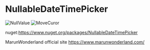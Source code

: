 # NullableDateTimePicker
![NullValue](https://github.com/marunwonderland/NullableDateTimePicker/assets/130070604/34463855-a986-4b50-8435-25020a77b9bb)
![MoveCuror](https://github.com/marunwonderland/NullableDateTimePicker/assets/130070604/513f1d90-8712-4bee-b8ce-31842fc7516f)

nuget:https://www.nuget.org/packages/NullableDateTimePicker

MarunWonderland official site https://www.marunwonderland.com/
